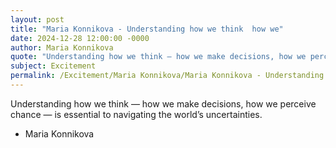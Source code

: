 ```yaml
---
layout: post
title: "Maria Konnikova - Understanding how we think  how we"
date: 2024-12-28 12:00:00 -0000
author: Maria Konnikova
quote: "Understanding how we think — how we make decisions, how we perceive chance — is essential to navigating the world’s uncertainties."
subject: Excitement
permalink: /Excitement/Maria Konnikova/Maria Konnikova - Understanding how we think  how we
---
```


Understanding how we think — how we make decisions, how we perceive chance — is essential to navigating the world’s uncertainties.

- Maria Konnikova
